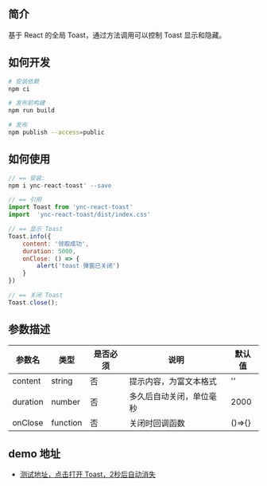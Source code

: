 ## 简介

基于 React 的全局 Toast，通过方法调用可以控制 Toast 显示和隐藏。

## 如何开发

```bash
# 安装依赖
npm ci

# 发布前构建
npm run build

# 发布
npm publish --access=public
```

## 如何使用

```js
// == 安装:  
npm i ync-react-toast' --save

// == 引用
import Toast from 'ync-react-toast'
import  'ync-react-toast/dist/index.css'

// == 显示 Toast
Toast.info({
    content: '领取成功',
    duration: 5000,
    onClose: () => {
        alert('toast 弹窗已关闭')
    }
})

// == 关闭 Toast
Toast.close();
```

## 参数描述

| 参数名 | 类型  | 是否必须 | 说明  |  默认值 |
| --- | --- | ---- | --- | --- |
| content | string | 否 | 提示内容，为富文本格式 | '' |
| duration | number | 否 | 多久后自动关闭，单位毫秒 | 2000 |
| onClose | function | 否 | 关闭时回调函数 | ()=>{} |

## demo 地址

- [测试地址，点击打开 Toast，2秒后自动消失](https://answera.top/react/toast)
